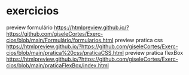 # exercicios
preview formulário https://htmlpreview.github.io/?https://github.com/giseleCortes/Exerc-cios/blob/main/Formulário/formularios.html
preview pratica css https://htmlpreview.github.io/?https://github.com/giseleCortes/Exerc-cios/blob/main/pratica%20css/praticaCSS.html
preview pratica flexBox https://htmlpreview.github.io/?https://github.com/giseleCortes/Exerc-cios/blob/main/praticaFlexBox/index.html

 
